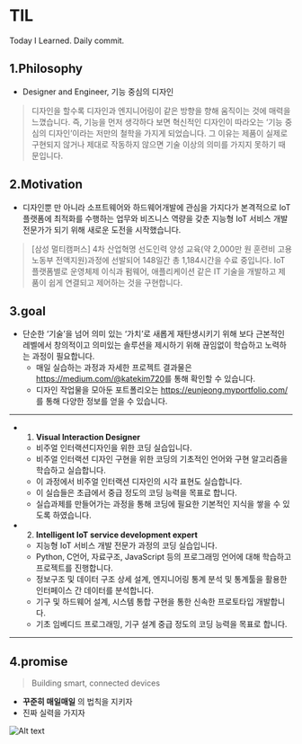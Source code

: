 # TIL
Today I Learned. Daily commit.

1.Philosophy
----------
* Designer and Engineer, 기능 중심의 디자인  
>디자인을 할수록 디자인과 엔지니어링이 같은 방향을 향해 움직이는 것에 매력을 느꼈습니다. 즉, 기능을 먼저 생각하다 보면 혁신적인 디자인이 따라오는 ‘기능 중심의 디자인’이라는 저만의 철학을 가지게 되었습니다. 그 이유는 제품이 실제로 구현되지 않거나 제대로 작동하지 않으면 기술 이상의 의미를 가지지 못하기 때문입니다. 

2.Motivation
---------
* 디자인뿐 만 아니라 소프트웨어와 하드웨어개발에 관심을 가지다가 본격적으로 IoT 플랫폼에 최적화를 수행하는 업무와 비즈니스 역량을 갖춘 지능형 IoT 서비스 개발 전문가가 되기 위해 새로운 도전을 시작했습니다. 
>[삼성 멀티캠퍼스] 4차 산업혁명 선도인력 양성 교육(약 2,000만 원 훈련비 고용노동부 전액지원)과정에 선발되어 148일간 총 1,184시간을 수료 중입니다. IoT 플랫폼별로 운영체제 이식과 펌웨어, 애플리케이션 같은 IT 기술을 개발하고 제품이 쉽게 연결되고 제어하는 것을 구현합니다.

3.goal
--------
* 단순한 ‘기술’을 넘어 의미 있는 ‘가치’로 새롭게 재탄생시키기 위해 보다 근본적인 레벨에서 창의적이고 의미있는 솔루션을 제시하기 위해 끊임없이 학습하고 노력하는 과정이 필요합니다. 
  * 매일 실습하는 과정과 자세한 프로젝트 결과물은 <https://medium.com/@katekim720>를 통해 확인할 수 있습니다.   
  * 디자인 작업물을 모아둔  포트폴리오는 <https://eunjeong.myportfolio.com/>를 통해 다양한 정보를 얻을 수 있습니다.
---------------------------------------------
* 1) __Visual Interaction Designer__
  * 비주얼 인터랙션디자인을 위한 코딩 실습입니다.
  * 비주얼 인터랙션 디자인 구현을 위한 코딩의 기초적인 언어와 구현 알고리즘을 학습하고 실습합니다. 
  * 이 과정에서 비주얼 인터랙션 디자인의 시각 표현도 실습합니다.
  * 이 실습들은 초급에서 중급 정도의 코딩 능력을 목표로 합니다. 
  * 실습과제를 만들어가는 과정을 통해 코딩에 필요한 기본적인 지식을 쌓을 수 있도록 하였습니다.
 
 
* 2) __Intelligent IoT service development expert__
  * 지능형 IoT 서비스 개발 전문가 과정의 코딩 실습입니다.
  * Python, C언어, 자료구조, JavaScript  등의 프로그래밍 언어에 대해 학습하고 프로젝트를 진행합니다.
  * 정보구조 및 데이터 구조 상세 설계, 엔지니어링 통계 분석 및 통계툴을 활용한 인터페이스 간 데이터를 분석합니다.
  * 기구 및 하드웨어 설계, 시스템 통합 구현을 통한 신속한 프로토타입 개발합니다.
  * 기초 임베디드 프로그래밍, 기구 설계 중급 정도의 코딩 능력을 목표로 합니다.
---------------------------------------------

4.promise
-------
> Building smart, connected devices
* __꾸준히 매일매일__ 의 법칙을 지키자 
* 진짜 실력을 가지자

![Alt text](/path/to/pi.jpg)
<pi width="" height=""></pi>

 
